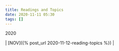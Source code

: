 ```yaml
---
title: Readings and Topics
date: 2020-11-11 05:30
tags: []
---
```


2020

| [NOV]({% post_url 2020-11-12-reading-topics %}) |

